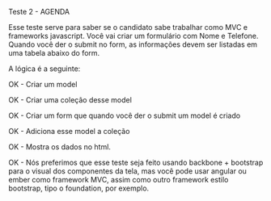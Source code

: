 Teste 2 - AGENDA

Esse teste serve para saber se o candidato sabe trabalhar como MVC e frameworks javascript. Você vai criar um formulário com Nome e Telefone. Quando você der o submit no form, as informações devem ser listadas em uma tabela abaixo do form. 

A lógica é a seguinte:

OK - Criar um model

OK - Criar uma coleção desse model

OK - Criar um form que quando você der o submit um model é criado

OK - Adiciona esse model a coleção

OK - Mostra os dados no html.

OK - Nós preferimos que esse teste seja feito usando backbone + bootstrap para o visual dos componentes da tela, mas você pode usar angular ou ember como framework MVC, assim como outro framework estilo bootstrap, tipo o foundation, por exemplo.